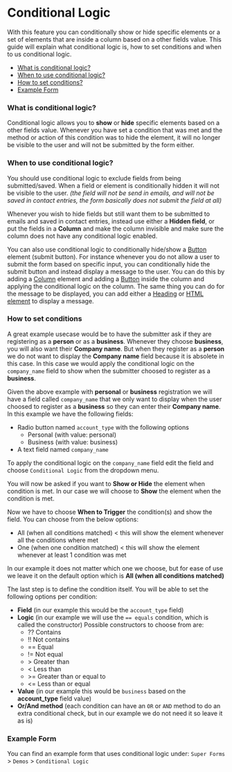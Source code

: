 # Conditional Logic

With this feature you can conditionally show or hide specific elements or a set of elements that are inside a column based on a other fields value.
This guide will explain what conditional logic is, how to set conditions and when to us conditional logic.

* [What is conditional logic?](#what-is-conditional-logic)
* [When to use conditional logic?](#when-to-use-conditional-logic)
* [How to set conditions?](#how-to-set-conditions)
* [Example Form](#example-form)



### What is conditional logic?

Conditional logic allows you to **show** or **hide** specific elements based on a other fields value.
Whenever you have set a condition that was met and the method or action of this condition was to hide the element, it will no longer be visible to the user and will not be submitted by the form either.


### When to use conditional logic?

You should use conditional logic to exclude fields from being submitted/saved. When a field or element is conditionally hidden it will not be visible to the user. _(the field will not be send in emails, and will not be saved in contact entries, the form basically does not submit the field at all)_

Whenever you wish to hide fields but still want them to be submitted to emails and saved in contact entries, instead use either a **Hidden field**, or put the fields in a **Column** and make the column invisible and make sure the column does not have any conditional logic enabled.

You can also use conditional logic to conditionally hide/show a [Button](button) element (submit button).
For instance whenever you do not allow a user to submit the form based on specific input, you can conditionally hide the submit button and instead display a message to the user. You can do this by adding a [Column](columns) element and adding a [Button](button) inside the column and applying the conditional logic on the column. The same thing you can do for the message to be displayed, you can add either a [Heading](heading) or [HTML element](html) to display a message.


### How to set conditions

A great example usecase would be to have the submitter ask if they are registering as a **person** or as a **business**. Whenever they choose **business**, you will also want their **Company name**. But when they register as a **person** we do not want to display the **Company name** field because it is absolete in this case. In this case we would apply the conditional logic on the `company_name` field to show when the submitter choosed to register as a **business**.

Given the above example with **personal** or **business** registration we will have a field called `company_name` that we only want to display when the user choosed to register as a **business** so they can enter their **Company name**. In this example we have the following fields:
- Radio button named `account_type` with the following options
  - Personal (with value: personal)
  - Business (with value: business)
- A text field named `company_name`

To apply the conditional logic on the `company_name` field edit the field and choose `Conditional Logic` from the dropdown menu.

You will now be asked if you want to **Show or Hide** the element when condition is met. In our case we will choose to **Show** the element when the condition is met.

Now we have to choose **When to Trigger** the condition(s) and show the field. You can choose from the below options:
- All (when all conditions matched) < this will show the element whenever all the conditions where met
- One (when one condition matched) < this will show the element whenever at least 1 condition was met

In our example it does not matter which one we choose, but for ease of use we leave it on the default option which is **All (when all conditions matched)**

The last step is to define the condition itself. You will be able to set the following options per condition:
- **Field** (in our example this would be the `account_type` field)
- **Logic** (in our example we will use the `== equals` condition, which is called the constructor) Possible constructors to choose from are:
  - ?? Contains
  - !! Not contains
  - == Equal
  - != Not equal
  - &gt; Greater than
  - <  Less than
  - &gt;= Greater than or equal to
  - <= Less than or equal
- **Value** (in our example this would be `business` based on the **account_type** field value)
- **Or/And method** (each condition can have an `OR` or `AND` method to do an extra conditional check, but in our example we do not need it so leave it as is)

### Example Form

You can find an example form that uses conditional logic under: `Super Forms` > `Demos` > `Conditional Logic`
